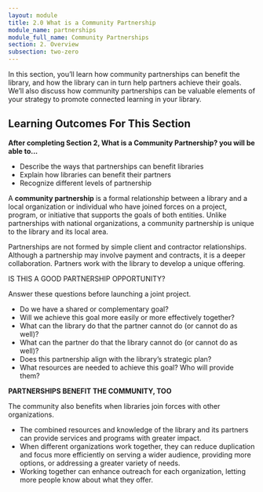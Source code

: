 ```yaml
---
layout: module
title: 2.0 What is a Community Partnership
module_name: partnerships
module_full_name: Community Partnerships
section: 2. Overview
subsection: two-zero
---
```


In this section, you’ll learn how community partnerships can benefit the library, and how the library can in turn help partners achieve their goals. We’ll also discuss how community partnerships can be valuable elements of your strategy to promote connected learning in your library. 

## Learning Outcomes For This Section

**After completing Section 2, What is a Community Partnership? you will be able to...**
<ul class="fancy">
  <li>Describe the ways that partnerships can benefit libraries</li>
  <li>Explain how libraries can benefit their partners</li>
  <li>Recognize different levels of partnership</li>
</ul>

A **community partnership** is a formal relationship between a library and a local organization or individual who have joined forces on a project, program, or initiative that supports the goals of both entities. Unlike partnerships with national organizations, a community partnership is unique to the library and its local area. 

Partnerships are not formed by simple client and contractor relationships. Although a partnership may involve payment and contracts, it is a deeper collaboration. Partners work with the library to develop a unique offering.

<div class="resources">
<span class="box-title">IS THIS A GOOD PARTNERSHIP OPPORTUNITY? </span>
<p>Answer these questions before launching a joint project.</p>
 <ul>
   <li>Do we have a shared or complementary goal?</li>
   <li>Will we achieve this goal more easily or more effectively together?</li>
   <li>What can the library do that the partner cannot do (or cannot do as well)?</li>
   <li>What can the partner do that the library cannot do (or cannot do as well)?</li>
   <li>Does this partnership align with the library’s strategic plan? </li>
   <li>What resources are needed to achieve this goal? Who will provide them? </li>
 </ul>
</div>

**PARTNERSHIPS BENEFIT THE COMMUNITY, TOO**

The community also benefits when libraries join forces with other organizations. 

- The combined resources and knowledge of the library and its partners can provide services and programs with greater impact. 
- When different organizations work together, they can reduce duplication and focus more efficiently on serving a wider audience, providing more options, or addressing a greater variety of needs. 
- Working together can enhance outreach for each organization, letting more people know about what they offer. 
